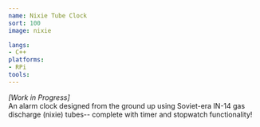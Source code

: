 ```yaml
---
name: Nixie Tube Clock
sort: 100
image: nixie

langs:
- C++
platforms:
- RPi
tools:
---
```

*[Work in Progress]* \
An alarm clock designed from the ground up using Soviet-era IN-14 gas discharge (nixie) tubes-- complete with timer and stopwatch functionality!